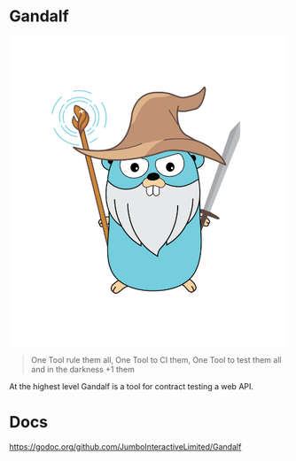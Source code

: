 # Gandalf

![mascot](gandalf-gopher.png)

> One Tool rule them all, One Tool to CI them,
> One Tool to test them all and in the darkness +1 them

At the highest level Gandalf is a tool for contract testing a web API.

# Docs

https://godoc.org/github.com/JumboInteractiveLimited/Gandalf

